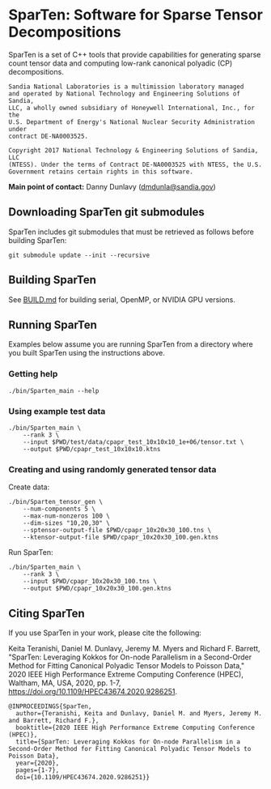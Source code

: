 # SparTen: Software for Sparse Tensor Decompositions

SparTen is a set of C++ tools that provide capabilities for generating
sparse count tensor data and computing low-rank canonical polyadic
(CP) decompositions.

```
Sandia National Laboratories is a multimission laboratory managed
and operated by National Technology and Engineering Solutions of Sandia,
LLC, a wholly owned subsidiary of Honeywell International, Inc., for the
U.S. Department of Energy's National Nuclear Security Administration under
contract DE-NA0003525.

Copyright 2017 National Technology & Engineering Solutions of Sandia, LLC
(NTESS). Under the terms of Contract DE-NA0003525 with NTESS, the U.S.
Government retains certain rights in this software.
```

**Main point of contact:** Danny Dunlavy (dmdunla@sandia.gov)

## Downloading SparTen git submodules

SparTen includes git submodules that must be retrieved as follows 
before building SparTen:

```
git submodule update --init --recursive
```

## Building SparTen

See [BUILD.md](BUILD.md) for building serial, OpenMP, or NVIDIA GPU
versions.

## Running SparTen

Examples below assume you are running SparTen from a directory where
you built SparTen using the instructions above.

### Getting help

```
./bin/Sparten_main --help
```

### Using example test data

```
./bin/Sparten_main \
    --rank 3 \
    --input $PWD/test/data/cpapr_test_10x10x10_1e+06/tensor.txt \
    --output $PWD/cpapr_test_10x10x10.ktns
```

### Creating and using randomly generated tensor data

Create data:

```
./bin/Sparten_tensor_gen \
    --num-components 5 \
    --max-num-nonzeros 100 \
    --dim-sizes "10,20,30" \
    --sptensor-output-file $PWD/cpapr_10x20x30_100.tns \
    --ktensor-output-file $PWD/cpapr_10x20x30_100.gen.ktns
```

Run SparTen:

```
./bin/Sparten_main \
    --rank 3 \
    --input $PWD/cpapr_10x20x30_100.tns \
    --output $PWD/cpapr_10x20x30_100.gen.ktns
```

## Citing SparTen

If you use SparTen in your work, please cite the following:

Keita Teranishi, Daniel M. Dunlavy, Jeremy M. Myers and Richard F. Barrett, 
"SparTen: Leveraging Kokkos for On-node Parallelism in a Second-Order Method for Fitting Canonical Polyadic Tensor Models to Poisson Data," 
2020 IEEE High Performance Extreme Computing Conference (HPEC), 
Waltham, MA, USA, 2020, pp. 1-7, 
https://doi.org/10.1109/HPEC43674.2020.9286251.

```
@INPROCEEDINGS{SparTen,
  author={Teranishi, Keita and Dunlavy, Daniel M. and Myers, Jeremy M. and Barrett, Richard F.},
  booktitle={2020 IEEE High Performance Extreme Computing Conference (HPEC)}, 
  title={SparTen: Leveraging Kokkos for On-node Parallelism in a Second-Order Method for Fitting Canonical Polyadic Tensor Models to Poisson Data}, 
  year={2020},
  pages={1-7},
  doi={10.1109/HPEC43674.2020.9286251}}
```
